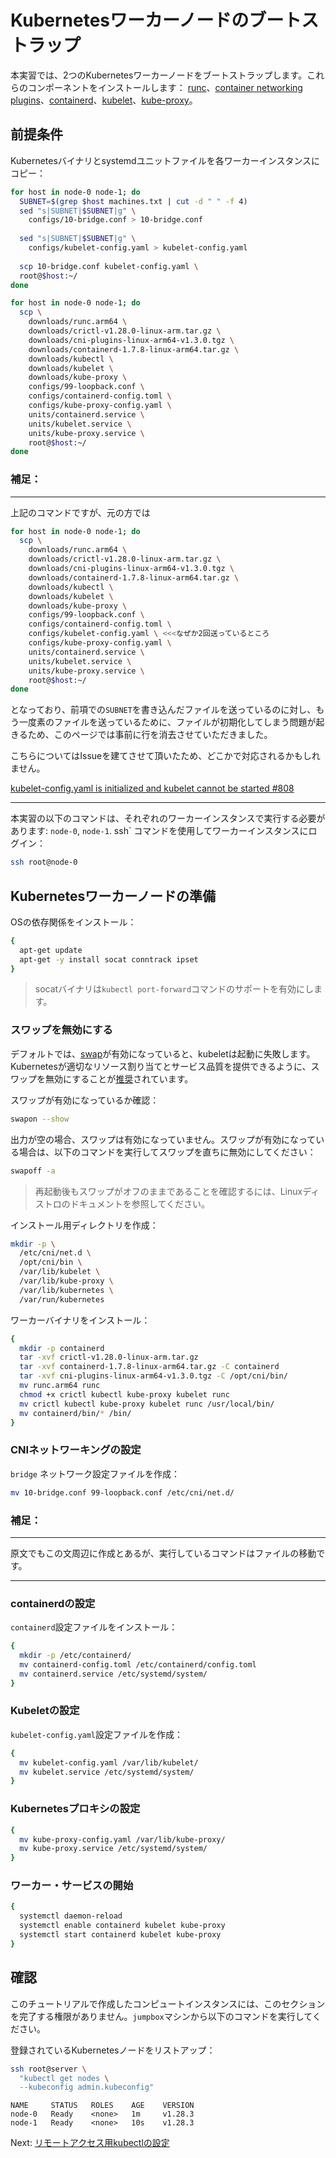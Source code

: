 # Kubernetesワーカーノードのブートストラップ

本実習では、2つのKubernetesワーカーノードをブートストラップします。これらのコンポーネントをインストールします： [runc](https://github.com/opencontainers/runc)、[container networking plugins](https://github.com/containernetworking/cni)、[containerd](https://github.com/containerd/containerd)、[kubelet](https://kubernetes.io/docs/admin/kubelet)、[kube-proxy](https://kubernetes.io/docs/concepts/cluster-administration/proxies)。

## 前提条件

Kubernetesバイナリとsystemdユニットファイルを各ワーカーインスタンスにコピー：

```bash
for host in node-0 node-1; do
  SUBNET=$(grep $host machines.txt | cut -d " " -f 4)
  sed "s|SUBNET|$SUBNET|g" \
    configs/10-bridge.conf > 10-bridge.conf 
    
  sed "s|SUBNET|$SUBNET|g" \
    configs/kubelet-config.yaml > kubelet-config.yaml
    
  scp 10-bridge.conf kubelet-config.yaml \
  root@$host:~/
done
```

```bash
for host in node-0 node-1; do
  scp \
    downloads/runc.arm64 \
    downloads/crictl-v1.28.0-linux-arm.tar.gz \
    downloads/cni-plugins-linux-arm64-v1.3.0.tgz \
    downloads/containerd-1.7.8-linux-arm64.tar.gz \
    downloads/kubectl \
    downloads/kubelet \
    downloads/kube-proxy \
    configs/99-loopback.conf \
    configs/containerd-config.toml \
    configs/kube-proxy-config.yaml \
    units/containerd.service \
    units/kubelet.service \
    units/kube-proxy.service \
    root@$host:~/
done
```

### 補足：

---

上記のコマンドですが、元の方では

```bash
for host in node-0 node-1; do
  scp \
    downloads/runc.arm64 \
    downloads/crictl-v1.28.0-linux-arm.tar.gz \
    downloads/cni-plugins-linux-arm64-v1.3.0.tgz \
    downloads/containerd-1.7.8-linux-arm64.tar.gz \
    downloads/kubectl \
    downloads/kubelet \
    downloads/kube-proxy \
    configs/99-loopback.conf \
    configs/containerd-config.toml \
    configs/kubelet-config.yaml \ <<<なぜか2回送っているところ
    configs/kube-proxy-config.yaml \
    units/containerd.service \
    units/kubelet.service \
    units/kube-proxy.service \
    root@$host:~/
done
```

となっており、前項での`SUBNET`を書き込んだファイルを送っているのに対し、もう一度素のファイルを送っているために、ファイルが初期化してしまう問題が起きるため、このページでは事前に行を消去させていただきました。

こちらについてはIssueを建てさせて頂いたため、どこかで対応されるかもしれません。

[kubelet-config.yaml is initialized and kubelet cannot be started #808](https://github.com/kelseyhightower/kubernetes-the-hard-way/issues/808)

---

本実習の以下のコマンドは、それぞれのワーカーインスタンスで実行する必要があります: `node-0`, `node-1`. ssh` コマンドを使用してワーカーインスタンスにログイン：

```bash
ssh root@node-0
```

## Kubernetesワーカーノードの準備

OSの依存関係をインストール：

```bash
{
  apt-get update
  apt-get -y install socat conntrack ipset
}
```

> socatバイナリは`kubectl port-forward`コマンドのサポートを有効にします。

### スワップを無効にする

デフォルトでは、[swap](https://help.ubuntu.com/community/SwapFaq)が有効になっていると、kubeletは起動に失敗します。Kubernetesが適切なリソース割り当てとサービス品質を提供できるように、スワップを無効にすることが[推奨](https://github.com/kubernetes/kubernetes/issues/7294)されています。

スワップが有効になっているか確認：

```bash
swapon --show
```

出力が空の場合、スワップは有効になっていません。スワップが有効になっている場合は、以下のコマンドを実行してスワップを直ちに無効にしてください：

```bash
swapoff -a
```

> 再起動後もスワップがオフのままであることを確認するには、Linuxディストロのドキュメントを参照してください。

インストール用ディレクトリを作成：

```bash
mkdir -p \
  /etc/cni/net.d \
  /opt/cni/bin \
  /var/lib/kubelet \
  /var/lib/kube-proxy \
  /var/lib/kubernetes \
  /var/run/kubernetes
```

ワーカーバイナリをインストール：

```bash
{
  mkdir -p containerd
  tar -xvf crictl-v1.28.0-linux-arm.tar.gz
  tar -xvf containerd-1.7.8-linux-arm64.tar.gz -C containerd
  tar -xvf cni-plugins-linux-arm64-v1.3.0.tgz -C /opt/cni/bin/
  mv runc.arm64 runc
  chmod +x crictl kubectl kube-proxy kubelet runc 
  mv crictl kubectl kube-proxy kubelet runc /usr/local/bin/
  mv containerd/bin/* /bin/
}
```

### CNIネットワーキングの設定

`bridge` ネットワーク設定ファイルを作成：

```bash
mv 10-bridge.conf 99-loopback.conf /etc/cni/net.d/
```
### 補足：

---

原文でもこの文周辺に作成とあるが、実行しているコマンドはファイルの移動です。

---

### containerdの設定

`containerd`設定ファイルをインストール：

```bash
{
  mkdir -p /etc/containerd/
  mv containerd-config.toml /etc/containerd/config.toml
  mv containerd.service /etc/systemd/system/
}
```

### Kubeletの設定

`kubelet-config.yaml`設定ファイルを作成：

```bash
{
  mv kubelet-config.yaml /var/lib/kubelet/
  mv kubelet.service /etc/systemd/system/
}
```

### Kubernetesプロキシの設定

```bash
{
  mv kube-proxy-config.yaml /var/lib/kube-proxy/
  mv kube-proxy.service /etc/systemd/system/
}
```

### ワーカー・サービスの開始

```bash
{
  systemctl daemon-reload
  systemctl enable containerd kubelet kube-proxy
  systemctl start containerd kubelet kube-proxy
}
```

## 確認

このチュートリアルで作成したコンピュートインスタンスには、このセクションを完了する権限がありません。`jumpbox`マシンから以下のコマンドを実行してください。

登録されているKubernetesノードをリストアップ：

```bash
ssh root@server \
  "kubectl get nodes \
  --kubeconfig admin.kubeconfig"
```

```
NAME     STATUS   ROLES    AGE    VERSION
node-0   Ready    <none>   1m     v1.28.3
node-1   Ready    <none>   10s    v1.28.3
```

Next: [リモートアクセス用kubectlの設定](10-configuring-kubectl.md)
